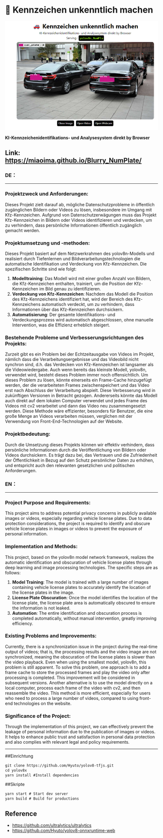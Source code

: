 # 🚗 Kennzeichen unkenntlich machen

<p align="center">
  <img src="./sample.png" />
</p>

**KI-Kennzeichenidentifikations- und Analysesystem direkt by Browser**

Link: https://miaoima.github.io/Blurry_NumPlate/
---
### DE：
---
### Projektzweck und Anforderungen:
Dieses Projekt zielt darauf ab, mögliche Datenschutzprobleme in öffentlich zugänglichen Bildern oder Videos zu lösen, insbesondere im Umgang mit Kfz-Kennzeichen. Aufgrund von Datenschutzerwägungen muss das Projekt Kfz-Kennzeichen in Bildern oder Videos identifizieren und verdecken, um zu verhindern, dass persönliche Informationen öffentlich zugänglich gemacht werden.

### Projektumsetzung und -methoden:
Dieses Projekt basiert auf dem Netzwerkrahmen des yolov8n-Modells und realisiert durch Tiefenlernen und Bildverarbeitungstechnologien die automatische Identifikation und Verdeckung von Kfz-Kennzeichen. Die spezifischen Schritte sind wie folgt:
1. **Modelltraining**: Das Modell wird mit einer großen Anzahl von Bildern, die Kfz-Kennzeichen enthalten, trainiert, um die Position der Kfz-Kennzeichen im Bild genau zu identifizieren.
2. **Verdeckung von Kfz-Kennzeichen**: Nachdem das Modell die Position des Kfz-Kennzeichens identifiziert hat, wird der Bereich des Kfz-Kennzeichens automatisch verdeckt, um zu verhindern, dass Informationen über das Kfz-Kennzeichen durchsickern.
3. **Automatisierung**: Der gesamte Identifikations- und Verdeckungsprozess wird automatisch abgeschlossen, ohne manuelle Intervention, was die Effizienz erheblich steigert.

### Bestehende Probleme und Verbesserungsrichtungen des Projekts:
Zurzeit gibt es ein Problem bei der Echtzeitausgabe von Videos im Projekt, nämlich dass die Verarbeitungsergebnisse und das Videobild nicht synchron sind, d.h. das Verdecken von Kfz-Kennzeichen ist langsamer als die Videowiedergabe. Auch wenn bereits das kleinste Modell, yolov8n, verwendet wird, besteht dieses Problem immer noch offensichtlich. Um dieses Problem zu lösen, könnte einerseits ein Frame-Cache hinzugefügt werden, der die verarbeiteten Frames zwischenspeichert und das Video erst nach Abschluss der Verarbeitung abspielt. Diese Verbesserung wird in zukünftigen Versionen in Betracht gezogen. Andererseits könnte das Modell auch direkt auf dem lokalen Computer verwendet und jedes Frame des Videos mit cv2 verarbeitet und dann das Video neu zusammengesetzt werden. Diese Methode wäre effizienter, besonders für Benutzer, die eine große Menge an Videos verarbeiten müssen, verglichen mit der Verwendung von Front-End-Technologien auf der Website.

### Projektbedeutung:
Durch die Umsetzung dieses Projekts können wir effektiv verhindern, dass persönliche Informationen durch die Veröffentlichung von Bildern oder Videos durchsickern. Es trägt dazu bei, das Vertrauen und die Zufriedenheit der Öffentlichkeit in Bezug auf den Schutz persönlicher Daten zu erhöhen, und entspricht auch den relevanten gesetzlichen und politischen Anforderungen.

### EN：
---
### Project Purpose and Requirements:
This project aims to address potential privacy concerns in publicly available images or videos, especially regarding vehicle license plates. Due to data protection considerations, the project is required to identify and obscure vehicle license plates in images or videos to prevent the exposure of personal information.

### Implementation and Methods:
This project, based on the yolov8n model network framework, realizes the automatic identification and obscuration of vehicle license plates through deep learning and image processing technologies. The specific steps are as follows:
1. **Model Training**: The model is trained with a large number of images containing vehicle license plates to accurately identify the location of the license plates in the image.
2. **License Plate Obscuration**: Once the model identifies the location of the license plate, the license plate area is automatically obscured to ensure the information is not leaked.
3. **Automation**: The entire identification and obscuration process is completed automatically, without manual intervention, greatly improving efficiency.

### Existing Problems and Improvements:
Currently, there is a synchronization issue in the project during the real-time output of videos; that is, the processing results and the video image are not synchronized, meaning the obscuration of the license plates is slower than the video playback. Even when using the smallest model, yolov8n, this problem is still apparent. To solve this problem, one approach is to add a frame cache to store the processed frames and play the video only after processing is completed. This improvement will be considered in subsequent versions. Another alternative is to use the model directly on a local computer, process each frame of the video with cv2, and then reassemble the video. This method is more efficient, especially for users who need to process a large number of videos, compared to using front-end technologies on the website.

### Significance of the Project:
Through the implementation of this project, we can effectively prevent the leakage of personal information due to the publication of images or videos. It helps to enhance public trust and satisfaction in personal data protection and also complies with relevant legal and policy requirements.

---
##Einrichtung

```shell
git clone https://github.com/Hyuto/yolov8-tfjs.git
cd yolov8x
yarn install #Install dependencies
```

##Skripte

```shell
yarn start # Start dev server
yarn build # Build for productions
```

## Reference

- https://github.com/ultralytics/ultralytics
- https://github.com/Hyuto/yolov8-onnxruntime-web

